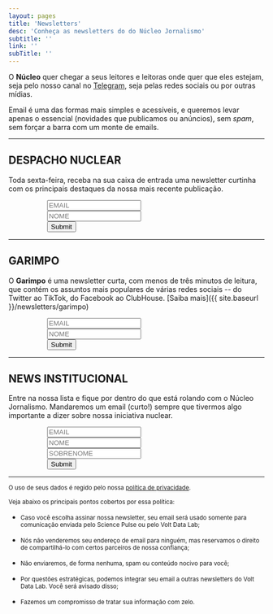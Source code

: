 ```yaml
---
layout: pages
title: 'Newsletters'
desc: 'Conheça as newsletters do do Núcleo Jornalismo'
subtitle: ''
link: ''
subTitle: ''
---
```


<style>
#newsletter_page{
  margin: 0 auto;
  width: 70%;
}
#newsletter_page label{
  font-size: 1em;
}
</style>

O **Núcleo** quer chegar a seus leitores e leitoras onde quer que eles estejam, seja pelo nosso canal no [Telegram](https://t.me/nucleojor), seja pelas redes sociais ou por outras mídias.

Email é uma das formas mais simples e acessíveis, e queremos levar apenas o essencial (novidades que publicamos ou anúncios), sem _spam_, sem forçar a barra com um monte de emails.

<hr>

## DESPACHO NUCLEAR

Toda sexta-feira, receba na sua caixa de entrada uma newsletter curtinha com os principais destaques da nossa mais recente publicação.

<div id="newsletter_page">
<form action="https://sendy.voltdata.info/subscribe" method="POST" accept-charset="utf-8">
  <div class="revue-form-group">
  <input style="max-width:100%" class="revue-form-field" type="email" name="email" id="email" placeholder="EMAIL"/>
<br/>
<input style="max-width:100%" class="revue-form-field" type="text" name="name" id="name" placeholder="NOME" style="max-width:100%"/>
</div>
<div class="revue-form-actions">
  <input type="hidden" name="list" value="p3ny3ldu9NKbwxDmsUDC1g"/>
  <input type="hidden" name="subform" value="yes"/>
  <input style="max-width:100%" type="submit" name="submit" id="submit"/>
  </div>

</form>
</div>

<hr>

## GARIMPO

O **Garimpo** é uma newsletter curta, com menos de três minutos de leitura, que contém os assuntos mais populares de várias redes sociais -- do Twitter ao TikTok, do Facebook ao ClubHouse. [Saiba mais]({{ site.baseurl }}/newsletters/garimpo)

<div id="newsletter_page">
<form action="https://sendy.voltdata.info/subscribe" method="POST" accept-charset="utf-8">
  <div class="revue-form-group">
  <input style="max-width:100%" class="revue-form-field" type="email" name="email" id="email" placeholder="EMAIL"/>
<br/>
<input style="max-width:100%" class="revue-form-field" type="text" name="name" id="name" placeholder="NOME" style="max-width:100%"/>
</div>
<div class="revue-form-actions">
  <input type="hidden" name="list" value="v5zrQ3RithV9C1HMZZgCeg"/>
  <input type="hidden" name="subform" value="yes"/>
  <input style="max-width:100%" type="submit" name="submit" id="submit"/>
  </div>

</form>
</div>

<hr>

## NEWS INSTITUCIONAL

Entre na nossa lista e fique por dentro do que está rolando com o Núcleo Jornalismo. Mandaremos um email (curto!) sempre que tivermos algo importante a dizer sobre nossa iniciativa nuclear.

<div id="newsletter_page">
<form action="https://sendy.voltdata.info/subscribe" method="POST" accept-charset="utf-8">
  <div class="revue-form-group">
  <input style="max-width:100%" class="revue-form-field" type="email" name="email" id="email" placeholder="EMAIL"/>
<br/>
<input style="max-width:100%" class="revue-form-field" type="text" name="name" id="name" placeholder="NOME" style="max-width:100%"/>
</div>
<input style="max-width:100%" class="revue-form-field" type="text" name="last_name" id="last_name" placeholder="SOBRENOME" style="max-width:100%"/>
<br/><div style="display:none;">
</div>
<div class="revue-form-actions">
  <input type="hidden" name="list" value="oDGc71s8Hf0efDXWJPOJtw"/>
  <input type="hidden" name="subform" value="yes"/>
  <input style="max-width:100%" type="submit" name="submit" id="submit"/>
  </div>

</form>
</div>


<hr>

<small>O uso de seus dados é regido pelo nossa [política de privacidade](privacidade).</small>

<small>Veja abaixo os principais pontos cobertos por essa política:</small>

* <small>Caso você escolha assinar nossa newsletter, seu email será usado somente para comunicação enviada pelo Science Pulse ou pelo Volt Data Lab;</small>

* <small>Nós não venderemos seu endereço de email para ninguém, mas reservamos o direito de compartilhá-lo com certos parceiros de nossa confiança;</small>

* <small>Não enviaremos, de forma nenhuma, spam ou conteúdo nocivo para você;</small>

* <small>Por questões estratégicas, podemos integrar seu email a outras newsletters do Volt Data Lab. Você será avisado disso;</small>

* <small>Fazemos um compromisso de tratar sua informação com zelo.</small>
